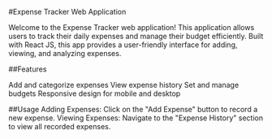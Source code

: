 #Expense Tracker Web Application

Welcome to the Expense Tracker web application! This application allows users to track their daily expenses and manage their budget efficiently. Built with React JS, this app provides a user-friendly interface for adding, viewing, and analyzing expenses.

##Features

Add and categorize expenses
View expense history
Set and manage budgets
Responsive design for mobile and desktop

##Usage
Adding Expenses: Click on the "Add Expense" button to record a new expense.
Viewing Expenses: Navigate to the "Expense History" section to view all recorded expenses.
